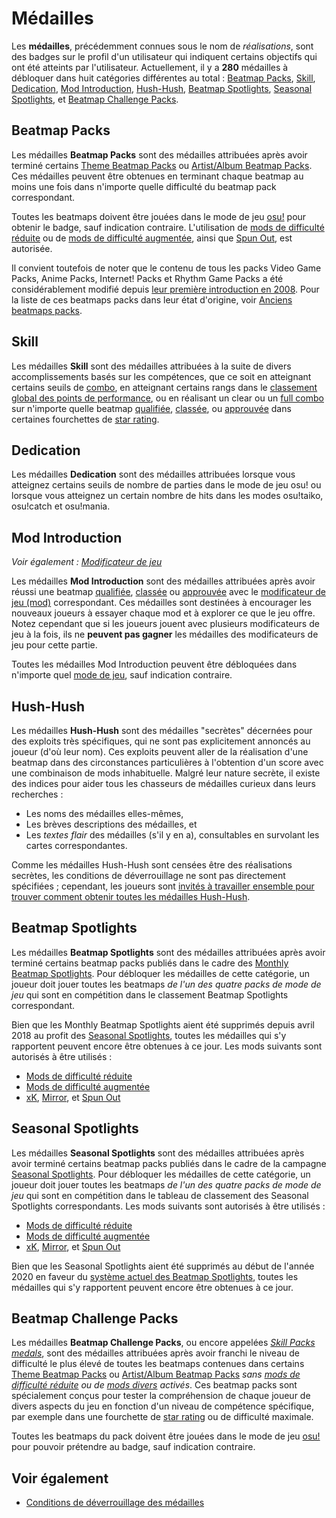 # Médailles

Les **médailles**, précédemment connues sous le nom de *réalisations*, sont des badges sur le profil d'un utilisateur qui indiquent certains objectifs qui ont été atteints par l'utilisateur. Actuellement, il y a **280** médailles à débloquer dans huit catégories différentes au total : [Beatmap Packs](#beatmap-packs), [Skill](#skill), [Dedication](#dedication), [Mod Introduction](#mod-introduction), [Hush-Hush](#hush-hush), [Beatmap Spotlights](#beatmap-spotlights), [Seasonal Spotlights](#seasonal-spotlights), et [Beatmap Challenge Packs](#beatmap-challenge-packs).

## Beatmap Packs

Les médailles **Beatmap Packs** sont des médailles attribuées après avoir terminé certains [Theme Beatmap Packs](https://osu.ppy.sh/beatmaps/packs?type=theme) ou [Artist/Album Beatmap Packs](https://osu.ppy.sh/beatmaps/packs?type=artist). Ces médailles peuvent être obtenues en terminant chaque beatmap au moins une fois dans n'importe quelle difficulté du beatmap pack correspondant.

Toutes les beatmaps doivent être jouées dans le mode de jeu [osu!](/wiki/Game_mode/osu!) pour obtenir le badge, sauf indication contraire. L'utilisation de [mods de difficulté réduite](/wiki/Game_modifier#difficulté-réduite) ou de [mods de difficulté augmentée](/wiki/Game_modifier#difficulté-augmentée), ainsi que [Spun Out](/wiki/Game_modifier/Spun_Out), est autorisée.

Il convient toutefois de noter que le contenu de tous les packs Video Game Packs, Anime Packs, Internet! Packs et Rhythm Game Packs a été considérablement modifié depuis [leur première introduction en 2008](https://osu.ppy.sh/community/forums/topics/1853). Pour la liste de ces beatmaps packs dans leur état d'origine, voir [Anciens beatmaps packs](/wiki/Medals/Legacy_beatmap_packs).

## Skill

Les médailles **Skill** sont des médailles attribuées à la suite de divers accomplissements basés sur les compétences, que ce soit en atteignant certains seuils de [combo](/wiki/Beatmapping/Combo), en atteignant certains rangs dans le [classement global des points de performance](https://osu.ppy.sh/rankings/osu/performance), ou en réalisant un clear ou un [full combo](/wiki/Gameplay/Full_combo) sur n'importe quelle beatmap [qualifiée](/wiki/Beatmap/Category#qualifiée), [classée](/wiki/Beatmap/Category#classée), ou [approuvée](/wiki/Beatmap/Category#approuvée) dans certaines fourchettes de [star rating](/wiki/Beatmapping/Star_rating).

## Dedication

Les médailles **Dedication** sont des médailles attribuées lorsque vous atteignez certains seuils de nombre de parties dans le mode de jeu osu! ou lorsque vous atteignez un certain nombre de hits dans les modes osu!taiko, osu!catch et osu!mania.

## Mod Introduction

*Voir également : [Modificateur de jeu](/wiki/Game_modifier)*

Les médailles **Mod Introduction** sont des médailles attribuées après avoir réussi une beatmap [qualifiée](/wiki/Beatmap/Category#qualifiée), [classée](/wiki/Beatmap/Category#classée) ou [approuvée](/wiki/Beatmap/Category#approuvée) avec le [modificateur de jeu (mod)](/wiki/Game_modifier) correspondant. Ces médailles sont destinées à encourager les nouveaux joueurs à essayer chaque mod et à explorer ce que le jeu offre. Notez cependant que si les joueurs jouent avec plusieurs modificateurs de jeu à la fois, ils ne **peuvent pas gagner** les médailles des modificateurs de jeu pour cette partie.

Toutes les médailles Mod Introduction peuvent être débloquées dans n'importe quel [mode de jeu](/wiki/Game_mode), sauf indication contraire.

## Hush-Hush

Les médailles **Hush-Hush** sont des médailles "secrètes" décernées pour des exploits très spécifiques, qui ne sont pas explicitement annoncés au joueur (d'où leur nom). Ces exploits peuvent aller de la réalisation d'une beatmap dans des circonstances particulières à l'obtention d'un score avec une combinaison de mods inhabituelle. Malgré leur nature secrète, il existe des indices pour aider tous les chasseurs de médailles curieux dans leurs recherches :

- Les noms des médailles elles-mêmes,
- Les brèves descriptions des médailles, et
- Les *textes flair* des médailles (s'il y en a), consultables en survolant les cartes correspondantes.

Comme les médailles Hush-Hush sont censées être des réalisations secrètes, les conditions de déverrouillage ne sont pas directement spécifiées ; cependant, les joueurs sont [invités à travailler ensemble pour trouver comment obtenir toutes les médailles Hush-Hush](https://osu.ppy.sh/home/news/2016-08-17-new-hush-hush-medals).

## Beatmap Spotlights

Les médailles **Beatmap Spotlights** sont des médailles attribuées après avoir terminé certains beatmap packs publiés dans le cadre des [Monthly Beatmap Spotlights](https://osu.ppy.sh/home/news/2017-03-18-introducing-to-you-spotlights). Pour débloquer les médailles de cette catégorie, un joueur doit jouer toutes les beatmaps *de l'un des quatre packs de mode de jeu* qui sont en compétition dans le classement Beatmap Spotlights correspondant.

Bien que les Monthly Beatmap Spotlights aient été supprimés depuis avril 2018 au profit des [Seasonal Spotlights](https://osu.ppy.sh/home/news/2018-11-01-beatmap-spotlights-summer-2018), toutes les médailles qui s'y rapportent peuvent encore être obtenues à ce jour. Les mods suivants sont autorisés à être utilisés :

- [Mods de difficulté réduite](/wiki/Game_modifier#difficulté-réduite)
- [Mods de difficulté augmentée](/wiki/Game_modifier#difficulté-augmentée)
- [xK](/wiki/Game_modifier/xK), [Mirror](/wiki/Game_modifier/Mirror), et [Spun Out](/wiki/Game_modifier/Spun_Out)

## Seasonal Spotlights

Les médailles **Seasonal Spotlights** sont des médailles attribuées après avoir terminé certains beatmap packs publiés dans le cadre de la campagne [Seasonal Spotlights](https://osu.ppy.sh/home/news/2018-11-01-beatmap-spotlights-summer-2018). Pour débloquer les médailles de cette catégorie, un joueur doit jouer toutes les beatmaps *de l'un des quatre packs de mode de jeu* qui sont en compétition dans le tableau de classement des Seasonal Spotlights correspondants. Les mods suivants sont autorisés à être utilisés :

- [Mods de difficulté réduite](/wiki/Game_modifier#difficulté-réduite)
- [Mods de difficulté augmentée](/wiki/Game_modifier#difficulté-augmentée)
- [xK](/wiki/Game_modifier/xK), [Mirror](/wiki/Game_modifier/Mirror), et [Spun Out](/wiki/Game_modifier/Spun_Out)

Bien que les Seasonal Spotlights aient été supprimés au début de l'année 2020 en faveur du [système actuel des Beatmap Spotlights](/wiki/Beatmap_Spotlights), toutes les médailles qui s'y rapportent peuvent encore être obtenues à ce jour.

## Beatmap Challenge Packs

Les médailles **Beatmap Challenge Packs**, ou encore appelées [*Skill Packs medals*](https://osu.ppy.sh/home/news/2020-11-20-featured-artist-beatmap-updates-from-the-mappers-guild#skill-packs), sont des médailles attribuées après avoir franchi le niveau de difficulté le plus élevé de toutes les beatmaps contenues dans certains [Theme Beatmap Packs](https://osu.ppy.sh/beatmaps/packs?type=theme) ou [Artist/Album Beatmap Packs](https://osu.ppy.sh/beatmaps/packs?type=artist) *sans [mods de difficulté réduite](/wiki/Game_modifier#difficulté-réduite) ou de [mods divers](/wiki/Game_modifier#divers) activés*. Ces beatmap packs sont spécialement conçus pour tester la compréhension de chaque joueur de divers aspects du jeu en fonction d'un niveau de compétence spécifique, par exemple dans une fourchette de [star rating](/wiki/Beatmapping/Star_rating) ou de difficulté maximale.

Toutes les beatmaps du pack doivent être jouées dans le mode de jeu [osu!](/wiki/Game_mode/osu!) pour pouvoir prétendre au badge, sauf indication contraire.

## Voir également

- [Conditions de déverrouillage des médailles](Unlock_requirements)
